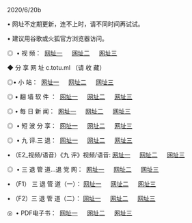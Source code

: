 <p>2020/6/20b
<p>• 网址不定期更新，连不上时，请不同时间再试试。
<p>• 建议用谷歌或火狐官方浏览器访问。
<p>◎  • 视 频： 
<a href="http://eck.csso.cam/" target="_blank">网址一</a> 　 
<a href="http://ebk.csso.cam/" target="_blank">网址二</a> 　 
<a href="http://eak.csso.cam/b.html" target="_blank">网址三</a>
<p>◆ 分 享 网 址  c.totu.ml  （请 收 藏） </p>

<p>◎•  小 站：  
<a href="http://eck.csso.cam/f.html" target="_blank">网址一</a> 　 
<a href="http://ebk.csso.cam/h.html" target="_blank">网址二</a> 　 
<a href="http://eak.csso.cam/k/" target="_blank">网址三</a></p><p>

<p>◎  • 翻 墙 软 件 ：  
<a href="http://eck.csso.cam/ff/" target="_blank">网址一</a> 　 
<a href="http://ebk.csso.cam/s/read/a1_nd.html" target="_blank">网址二</a> 　 
<a href="http://eak.csso.cam/ff/index.html" target="_blank">网址三</a></p>
<p>◎  • 每 日 新 闻：  
<a href="http://eck.csso.cam/day/" target="_blank">网址一</a> 　 
<a href="http://ebk.csso.cam/day/" target="_blank">网址二</a> 　 
<a href="http://eak.csso.cam/day/index.html" target="_blank">网址三</a></p>
<p>◎   • 短 波 分 享：  
<a href="http://eck.csso.cam/h/" target="_blank">网址一</a> 　 
<a href="http://eak.csso.cam/h/" target="_blank">网址二</a> 　 
<a href="http://ebk.csso.cam/h/index.html" target="_blank">网址三</a></p>
<p>◎   • 九 评.三 退：  
<a href="http://eck.csso.cam/t/" target="_blank">网址一</a> 　 
<a href="http://eak.csso.cam/v2/index.html" target="_blank">网址二</a> 　 
<a href="http://ebk.csso.cam/tt/index.html" target="_blank">网址三</a> 　</p>
<p>  • （E2_视频/语音）《九 评》视频/语音: 
<a href="http://eck.csso.cam/7738.html" target="_blank">网址一</a> 　 
<a href="http://eak.csso.cam/7614.html" target="_blank">网址二</a> 　 
<a href="http://ebk.csso.cam/7633.html" target="_blank">网址三</a></p>
<p>◎   • 三 退 管 道...退 党 网：  
<a href="http://eck.csso.cam/go/td1.html" target="_blank">网址一</a> 　 
<a href="http://eak.csso.cam/go/td2.html" target="_blank">网址二</a> 　 
<a href="http://ebk.csso.cam/go/td3.html" target="_blank">网址三</a></p>
<p>  • （F1） 三 退 管 道（一）： 
<a href="http://eck.csso.cam/dd/" target="_blank">网址一</a> 　 
<a href="http://eak.csso.cam/s/read/a1_tdx.html" target="_blank">网址二</a> 　 
<a href="http://ebk.csso.cam/dd/" target="_blank">网址三</a></p>
<p>  • （F2）三 退 管 道（二）： 
<a href="http://eak.csso.cam/d/" target="_blank">网址一</a> 　 
<a href="http://eck.csso.cam/d/index.html" target="_blank">网址二</a> 　 
<a href="http://ebk.csso.cam/d/" target="_blank">网址三</a></p>
<p>◎   • PDF电子书：  
<a href="http://eck.csso.cam/p/" target="_blank">网址一</a> 　 
<a href="http://ebk.csso.cam/p/index.html" target="_blank">网址二</a> 　 
<a href="http://eak.csso.cam/p/" target="_blank">网址三</a></p>
